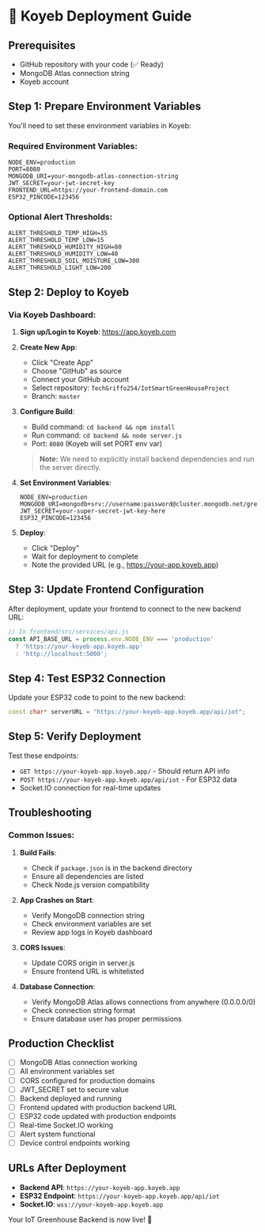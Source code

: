 # 🚀 Koyeb Deployment Guide

## Prerequisites
- GitHub repository with your code (✅ Ready)
- MongoDB Atlas connection string
- Koyeb account

## Step 1: Prepare Environment Variables

You'll need to set these environment variables in Koyeb:

### Required Environment Variables:
```
NODE_ENV=production
PORT=8080
MONGODB_URI=your-mongodb-atlas-connection-string
JWT_SECRET=your-jwt-secret-key
FRONTEND_URL=https://your-frontend-domain.com
ESP32_PINCODE=123456
```

### Optional Alert Thresholds:
```
ALERT_THRESHOLD_TEMP_HIGH=35
ALERT_THRESHOLD_TEMP_LOW=15
ALERT_THRESHOLD_HUMIDITY_HIGH=80
ALERT_THRESHOLD_HUMIDITY_LOW=40
ALERT_THRESHOLD_SOIL_MOISTURE_LOW=300
ALERT_THRESHOLD_LIGHT_LOW=200
```

## Step 2: Deploy to Koyeb

### Via Koyeb Dashboard:

1. **Sign up/Login to Koyeb**: https://app.koyeb.com

2. **Create New App**:
   - Click "Create App"
   - Choose "GitHub" as source
   - Connect your GitHub account
   - Select repository: `TechGriffo254/IotSmartGreenHouseProject`
   - Branch: `master`

3. **Configure Build**:
   - Build command: `cd backend && npm install`
   - Run command: `cd backend && node server.js`
   - Port: `8080` (Koyeb will set PORT env var)
   
   > **Note:** We need to explicitly install backend dependencies and run the server directly.

4. **Set Environment Variables**:
   ```
   NODE_ENV=production
   MONGODB_URI=mongodb+srv://username:password@cluster.mongodb.net/greenhouse
   JWT_SECRET=your-super-secret-jwt-key-here
   ESP32_PINCODE=123456
   ```

5. **Deploy**:
   - Click "Deploy"
   - Wait for deployment to complete
   - Note the provided URL (e.g., https://your-app.koyeb.app)

## Step 3: Update Frontend Configuration

After deployment, update your frontend to connect to the new backend URL:

```javascript
// In frontend/src/services/api.js
const API_BASE_URL = process.env.NODE_ENV === 'production' 
  ? 'https://your-koyeb-app.koyeb.app'
  : 'http://localhost:5000';
```

## Step 4: Test ESP32 Connection

Update your ESP32 code to point to the new backend:
```cpp
const char* serverURL = "https://your-koyeb-app.koyeb.app/api/iot";
```

## Step 5: Verify Deployment

Test these endpoints:
- `GET https://your-koyeb-app.koyeb.app/` - Should return API info
- `POST https://your-koyeb-app.koyeb.app/api/iot` - For ESP32 data
- Socket.IO connection for real-time updates

## Troubleshooting

### Common Issues:

1. **Build Fails**:
   - Check if `package.json` is in the backend directory
   - Ensure all dependencies are listed
   - Check Node.js version compatibility

2. **App Crashes on Start**:
   - Verify MongoDB connection string
   - Check environment variables are set
   - Review app logs in Koyeb dashboard

3. **CORS Issues**:
   - Update CORS origin in server.js
   - Ensure frontend URL is whitelisted

4. **Database Connection**:
   - Verify MongoDB Atlas allows connections from anywhere (0.0.0.0/0)
   - Check connection string format
   - Ensure database user has proper permissions

## Production Checklist

- [ ] MongoDB Atlas connection working
- [ ] All environment variables set
- [ ] CORS configured for production domains
- [ ] JWT_SECRET set to secure value
- [ ] Backend deployed and running
- [ ] Frontend updated with production backend URL
- [ ] ESP32 code updated with production endpoints
- [ ] Real-time Socket.IO working
- [ ] Alert system functional
- [ ] Device control endpoints working

## URLs After Deployment

- **Backend API**: `https://your-koyeb-app.koyeb.app`
- **ESP32 Endpoint**: `https://your-koyeb-app.koyeb.app/api/iot`
- **Socket.IO**: `wss://your-koyeb-app.koyeb.app`

Your IoT Greenhouse Backend is now live! 🌱
